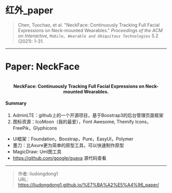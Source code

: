 # 红外_paper


> Chen, Tuochao, et al. "NeckFace: Continuously Tracking Full Facial Expressions on Neck-mounted Wearables." *Proceedings of the ACM on Interactive, `Mobile, Wearable and Ubiquitous Technologies`* 5.2 (2021): 1-31.

------

# Paper: NeckFace

<div align=center>
<br/>
<b>NeckFace: Continuously Tracking Full Facial Expressions on Neck-mounted Wearables.
</b>
</div>

#### Summary

1. AdminLTE：github上的一个开源项目，基于Boostrap3的后台管理页面框架
2. 图标资源：IcoMoon（我的最爱），Font Awesome, Themify Icons，FreePik，Glyphicons

- UI框架：Foundation，Boostrap，Pure，EasyUI，Polymer
- 墨刀：比Axure更为简单的原型工具，可以快速制作原型
- MagicDraw: Uml图工具
- https://github.com/google/guava  源代码查看


---

> 作者: liudongdong1  
> URL: https://liudongdong1.github.io/%E7%BA%A2%E5%A4%96_paper/  

